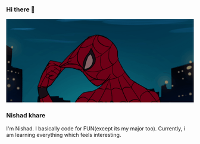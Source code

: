 ### Hi there 👋


<img src="https://github.com/Nishad-007/Nishad-007/blob/main/gifntext-gif.gif">

### Nishad khare
I'm Nishad. I basically code for FUN(except its my major too). Currently, i am learning everything which feels interesting.
